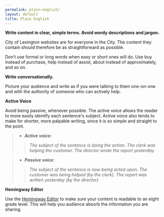```yaml
---
permalink: plain-english/
layout: default
title: Plain English
---
```


**Write content in clear, simple terms. Avoid wordy descriptions and jargon.**

City of Lexington websites are for everyone in the City. The content they contain should therefore be as straightforward as possible.

Don’t use formal or long words when easy or short ones will do. Use buy instead of purchase, help instead of assist, about instead of approximately, and so on.

**Write conversationally.** 

Picture your audience and write as if you were talking to them one-on-one and with the authority of someone who can actively help.


**Active Voice**

Avoid being passive, whenever possible. The active voice allows the reader to more easily identify each sentence's subject. Active voice also tends to make for shorter, more palpable writing, since it is so simple and straight to the point. 

> *	**_Active voice_:** 
>> *The subject of the sentence is doing the action.*
>> *The clerk was helping the customer.*
>> *The director wrote the report yesterday.*

> *	**_Passive voice_**: 
>> *The subject of the sentence is now being acted upon.*
>> *The customer was being helped (by the clerk).*
>> *The report was written yesterday (by the director)*


**Hemingway Editor** 

Use the [Hemingway Editor](http://www.hemingwayapp.com/) to make sure your content is readable to an eight grade level. This will help you audience absorb the information you are sharing. 

